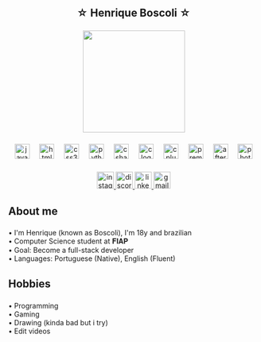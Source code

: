 <h2 align="center">☆ Henrique Boscoli ☆</h2>

###

<div align="center">
  <img height="205" src="https://i.pinimg.com/originals/e5/3e/86/e53e8654c20385d0398a4717af2fcb8c.gif"  />
</div>

###

<div align="center">
  <img src="https://cdn.jsdelivr.net/gh/devicons/devicon/icons/javascript/javascript-original.svg" height="30" alt="javascript logo"  />
  <img width="12" />
  <img src="https://cdn.jsdelivr.net/gh/devicons/devicon/icons/html5/html5-original.svg" height="30" alt="html5 logo"  />
  <img width="12" />
  <img src="https://cdn.jsdelivr.net/gh/devicons/devicon/icons/css3/css3-original.svg" height="30" alt="css3 logo"  />
  <img width="12" />
  <img src="https://cdn.jsdelivr.net/gh/devicons/devicon/icons/python/python-original.svg" height="30" alt="python logo"  />
  <img width="12" />
  <img src="https://cdn.jsdelivr.net/gh/devicons/devicon/icons/csharp/csharp-original.svg" height="30" alt="csharp logo"  />
  <img width="12" />
  <img src="https://cdn.jsdelivr.net/gh/devicons/devicon/icons/c/c-original.svg" height="30" alt="c logo"  />
  <img width="12" />
  <img src="https://cdn.jsdelivr.net/gh/devicons/devicon/icons/cplusplus/cplusplus-original.svg" height="30" alt="cplusplus logo"  />
  <img width="12" />
  <img src="https://cdn.jsdelivr.net/gh/devicons/devicon/icons/premierepro/premierepro-original.svg" height="30" alt="premierepro logo"  />
  <img width="12" />
  <img src="https://cdn.jsdelivr.net/gh/devicons/devicon/icons/aftereffects/aftereffects-original.svg" height="30" alt="aftereffects logo"  />
  <img width="12" />
  <img src="https://cdn.jsdelivr.net/gh/devicons/devicon/icons/photoshop/photoshop-plain.svg" height="30" alt="photoshop logo"  />
</div>

###

<div align="center">
  <a href="https://www.instagram.com/boscoliix/" target="_blank">
    <img src="https://img.shields.io/static/v1?message=%20@boscoliix&logo=instagram&label=&color=E4405F&logoColor=white&labelColor=&style=for-the-badge" height="34" alt="instagram logo"  />
  </a>
  <a href="https://discord.com/boscoli" target="_blank">
    <img src="https://img.shields.io/static/v1?message=boscoli&logo=discord&label=&color=7289DA&logoColor=white&labelColor=&style=for-the-badge" height="34" alt="discord logo"  />
  </a>
  <a href="https://www.linkedin.com/in/henrique-nogueira-boscoli-boscoli-87137a353/" target="_blank">
    <img src="https://img.shields.io/static/v1?message=Henrique%20Boscoli&logo=linkedin&label=&color=0077B5&logoColor=white&labelColor=&style=for-the-badge" height="34" alt="linkedin logo"  />
  </a>
  <img src="https://img.shields.io/static/v1?message=ickboscoli@gmail.com&logo=gmail&label=&color=D14836&logoColor=white&labelColor=&style=for-the-badge" height="34" alt="gmail logo"  />
</div>

###

<h2 align="left">About me</h2>

###

<p align="left">• I'm Henrique (known as Boscoli), I'm 18y and brazilian<br>• Computer Science student at 𝐅𝐈𝐀𝐏<br>• Goal: Become a full-stack developer<br>• Languages: Portuguese (Native), English (Fluent)</p>

###

<h2 align="left">Hobbies</h2>

###

<p align="left">• Programming<br>• Gaming<br>• Drawing (kinda bad but i try)<br>• Edit videos</p>

###

<!--
**Boscolii/Boscolii** is a ✨ _special_ ✨ repository because its `README.md` (this file) appears on your GitHub profile.

Here are some ideas to get you started:

- 🔭 I’m currently working on ...
- 🌱 I’m currently learning ...
- 👯 I’m looking to collaborate on ...
- 🤔 I’m looking for help with ...
- 💬 Ask me about ...
- 📫 How to reach me: ...
- 😄 Pronouns: ...
- ⚡ Fun fact: ...
-->
